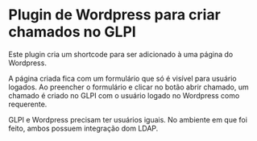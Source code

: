 # Plugin de Wordpress para criar chamados no GLPI

Este plugin cria um shortcode para ser adicionado à uma página do Wordpress.

A página criada fica com um formulário que só é visível para usuário logados. Ao preencher o formulário e clicar no botão abrir chamado, um chamado é criado no GLPI com o usuário logado no Wordpress como requerente.

GLPI e Wordpress precisam ter usuários iguais. No ambiente em que foi feito, ambos possuem integração dom LDAP.


